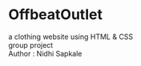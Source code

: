 # OffbeatOutlet
a clothing website using HTML &amp; CSS
<br>group project
<br>Author : Nidhi Sapkale
